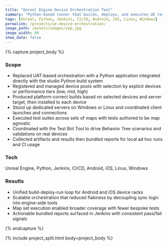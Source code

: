 ```yaml
---
title: "Unreal Engine Device Orchestration Tool"
summary: "Python-based runner that builds, deploys, and executes UE test suites across Android and iOS device pools with server coordination"
tags: [Unreal, Python, Jenkins, CI/CD, Android, iOS, Linux, Windows]
permalink: /projects/ue-device-orchestration/
image_path: /assets/images/zep.jpg
image_width: 80
show_date: false
---
```


{% capture project_body %}
### Scope
<ul>
  <li>Replaced UAT-based orchestration with a Python application integrated directly with the studio Python build system</li>
  <li>Registered and managed device pools with selection by explicit devices or performance tiers (low, mid, high)</li>
  <li>Produced platform-correct builds based on selected devices and server target, then installed to each device</li>
  <li>Stood up dedicated servers on Windows or Linux and coordinated client launches and connections</li>
  <li>Executed test suites across sets of maps with tests authored to be map agnostic</li>
  <li>Coordinated with the Test Bot Tool to drive Behavior Tree scenarios and validations on real devices</li>
  <li>Collected artifacts and results then bundled reports for local ad hoc runs and CI usage</li>
</ul>

### Tech
Unreal Engine, Python, Jenkins, CI/CD, Android, iOS, Linux, Windows

### Results
<ul>
  <li>Unified build-deploy-run loop for Android and iOS device racks</li>
  <li>Scalable orchestration that reduced flakiness by decoupling sync logic into engine-side tools</li>
  <li>Map set execution enabled broader coverage with fewer bespoke tests</li>
  <li>Actionable bundled reports surfaced in Jenkins with consistent pass/fail signals</li>
</ul>
{% endcapture %}

{% include project_split.html body=project_body %}
